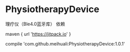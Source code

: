 # PhysiotherapyDevice
理疗仪（Ble4.0蓝牙库）
依赖

maven { url 'https://jitpack.io' }

compile 'com.github.meihuali:PhysiotherapyDevice:1.0.1'
     
     
